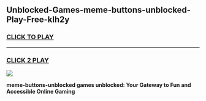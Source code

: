 
## Unblocked-Games-meme-buttons-unblocked-Play-Free-klh2y
<h3>
<a href="https://premium76.site?title=meme-buttons-unblocked&ref=23A">CLICK TO PLAY</a></h3>
<hr>

<h3>
<a href="https://premium76.site?title=meme-buttons-unblocked&ref=23A">CLICK 2 PLAY</a>
  
</h3>

<a href="https://premium76.site?title=meme-buttons-unblocked&ref=23A"><img src="https://clearcache.store/games.png"></a>


**meme-buttons-unblocked games unblocked: Your Gateway to Fun and Accessible Online Gaming**
